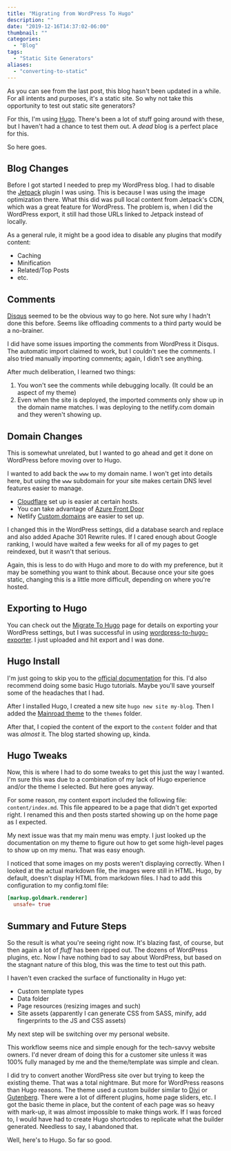 ```yaml
---
title: "Migrating from WordPress To Hugo"
description: ""
date: "2019-12-16T14:37:02-06:00"
thumbnail: ""
categories:
  - "Blog"
tags:
  - "Static Site Generators"
aliases:
  - "converting-to-static"
---
```


As you can see from the last post, this blog hasn't been updated in a while. For all intents and purposes, it's a static site.
So why not take this opportunity to test out static site generators?

For this, I'm using [Hugo](https://gohugo.io/). There's been a lot of stuff going around with these, but I haven't had a chance to test them out.
A _dead_ blog is a perfect place for this.

So here goes.

## Blog Changes
Before I got started I needed to prep my WordPress blog. I had to disable the [Jetpack](https://jetpack.com/) plugin I was using. This is because I was using the image optimization there. What this did was pull local content from Jetpack's CDN, which was a great feature for WordPress. The problem is, when I did the WordPress export, it still had those URLs linked to Jetpack instead of locally.

As a general rule, it might be a good idea to disable any plugins that modify content:
- Caching
- Minification
- Related/Top Posts
- etc.

## Comments
[Disqus](https://disqus.com) seemed to be the obvious way to go here. Not sure why I hadn't done this before. Seems like offloading comments to a third party would be a no-brainer.

I did have some issues importing the comments from WordPress it Disqus. The automatic import claimed to work, but I couldn't see the comments. I also tried manually importing comments; again, I didn't see anything.

After much deliberation, I learned two things:
1. You won't see the comments while debugging locally. (It could be an aspect of my theme)
2. Even when the site is deployed, the imported comments only show up in the domain name matches. I was deploying to the netlify.com domain and they weren't showing up.

## Domain Changes
This is somewhat unrelated, but I wanted to go ahead and get it done on WordPress before moving over to Hugo.

I wanted to add back the `www` to my domain name. I won't get into details here, but using the `www` subdomain for your site makes certain DNS level features easier to manage.
- [Cloudflare](https://www.cloudflare.com/) set up is easier at certain hosts.
- You can take advantage of [Azure Front Door](https://docs.microsoft.com/en-us/azure/frontdoor/front-door-overview)
- Netlify [Custom domains](https://docs.netlify.com/domains-https/custom-domains/) are easier to set up.

I changed this in the WordPress settings, did a database search and replace and also added Apache 301 Rewrite rules. If I cared enough about Google ranking, I would have waited a few weeks for all of my pages to get reindexed, but it wasn't that serious.

Again, this is less to do with Hugo and more to do with my preference, but it may be something you want to think about. Because once your site goes static, changing this is a little more difficult, depending on where you're hosted.

## Exporting to Hugo
You can check out the [Migrate To Hugo](https://gohugo.io/tools/migrations/#wordpress) page for details on exporting your WordPress settings, but I was successful in using [wordpress-to-hugo-exporter](https://github.com/SchumacherFM/wordpress-to-hugo-exporter). I just uploaded and hit export and I was done.

## Hugo Install
I'm just going to skip you to the [official documentation](https://gohugo.io/getting-started/installing/) for this. I'd also recommend doing some basic Hugo tutorials. Maybe you'll save yourself some of the headaches that I had.

After I installed Hugo, I created a new site `hugo new site my-blog`. Then I added the [Mainroad theme](https://themes.gohugo.io/mainroad/) to the `themes` folder.

After that, I copied the content of the export to the `content` folder and that was _almost_ it. The blog started showing up, kinda.

## Hugo Tweaks
Now, this is where I had to do some tweaks to get this just the way I wanted. I'm sure this was due to a combination of my lack of Hugo experience and/or the theme I selected. But here goes anyway.

For some reason, my content export included the following file: `content/index.md`. This file appeared to be a page that didn't get exported right. I renamed this and then posts started showing up on the home page as I expected.

My next issue was that my main menu was empty. I just looked up the documentation on my theme to figure out how to get some high-level pages to show up on my menu. That was easy enough.

I noticed that some images on my posts weren't displaying correctly. When I looked at the actual markdown file, the images were still in HTML. Hugo, by default, doesn't display HTML from markdown files. I had to add this configuration to my config.toml file:

```toml
[markup.goldmark.renderer]
  unsafe= true
```
## Summary and Future Steps
So the result is what you're seeing right now. It's blazing fast, of course, but then again a lot of _fluff_ has been ripped out. The dozens of WordPress plugins, etc.
Now I have nothing bad to say about WordPress, but based on the stagnant nature of this blog, this was the time to test out this path.

I haven't even cracked the surface of functionality in Hugo yet:
- Custom template types
- Data folder
- Page resources (resizing images and such)
- Site assets (apparently I can generate CSS from SASS, minify, add fingerprints to the JS and CSS assets)

My next step will be switching over my personal website.

This workflow seems nice and simple enough for the tech-savvy website owners.
I'd never dream of doing this for a customer site unless it was 100% fully managed by me and the theme/template was simple and clean.

I did try to convert another WordPress site over but trying to keep the existing theme. That was a total nightmare. But more for WordPress reasons than Hugo reasons.
The theme used a custom builder similar to [Divi](https://www.elegantthemes.com/gallery/divi/) or [Gutenberg](https://wordpress.org/gutenberg/).
There were a lot of different plugins, home page sliders, etc. I got the basic theme in place, but the content of each page was so heavy with mark-up, it was almost impossible to make things work.
If I was forced to, I would have had to create Hugo shortcodes to replicate what the builder generated. Needless to say, I abandoned that.

Well, here's to Hugo. So far so good.
